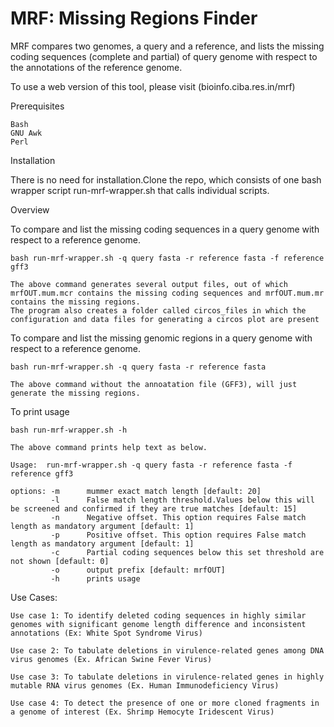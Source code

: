 # MRF: Missing Regions Finder

MRF compares two genomes, a query and a reference, and lists the missing coding sequences (complete and partial) of query genome with respect to the annotations of the reference genome.

To use a web version of this tool, please visit (bioinfo.ciba.res.in/mrf)

Prerequisites

    Bash
    GNU Awk
    Perl
    
Installation

There is no need for installation.Clone the repo, which consists of one bash wrapper script run-mrf-wrapper.sh that calls individual scripts.

Overview

To compare and list the missing coding sequences in a query genome with respect to a reference genome.

	bash run-mrf-wrapper.sh -q query fasta -r reference fasta -f reference gff3

	The above command generates several output files, out of which mrfOUT.mum.mcr contains the missing coding sequences and mrfOUT.mum.mr contains the missing regions.
	The program also creates a folder called circos_files in which the configuration and data files for generating a circos plot are present

To compare and list the missing genomic regions in a query genome with respect to a reference genome.

	bash run-mrf-wrapper.sh -q query fasta -r reference fasta

	The above command without the annoatation file (GFF3), will just generate the missing regions.

To print usage

	bash run-mrf-wrapper.sh -h

	The above command prints help text as below.

	Usage:  run-mrf-wrapper.sh -q query fasta -r reference fasta -f reference gff3

	options: -m      mummer exact match length [default: 20]
         	 -l      False match length threshold.Values below this will be screened and confirmed if they are true matches [default: 15]
         	 -n      Negative offset. This option requires False match length as mandatory argument [default: 1]
         	 -p      Positive offset. This option requires False match length as mandatory argument [default: 1]
         	 -c      Partial coding sequences below this set threshold are not shown [default: 0]
         	 -o      output prefix [default: mrfOUT]
         	 -h      prints usage


Use Cases:

	Use case 1: To identify deleted coding sequences in highly similar genomes with significant genome length difference and inconsistent annotations (Ex: White Spot Syndrome Virus)

	Use case 2: To tabulate deletions in virulence-related genes among DNA virus genomes (Ex. African Swine Fever Virus)

	Use case 3: To tabulate deletions in virulence-related genes in highly mutable RNA virus genomes (Ex. Human Immunodeficiency Virus)

	Use case 4: To detect the presence of one or more cloned fragments in a genome of interest (Ex. Shrimp Hemocyte Iridescent Virus)
